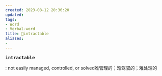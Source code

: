 ```yaml
---
created: 2023-08-12 20:36:20
updated: 
tags: 
- Word
- Verbal-word
title: 🚩intractable
aliases:
- 
---
```


<pre><strong>intractable</strong></pre>
: not easily managed, controlled, or solved难管理的；难驾驭的；难处理的